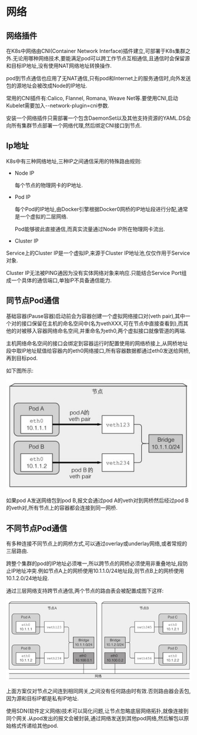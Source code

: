 # 网络

## 网络插件

在K8s中网络由CNI(Container Network Interface)插件建立,可部署于K8s集群之外.无论用哪种网络技术,要能满足pod可以跨工作节点互相通信,且通信时会保留源和目标IP地址,没有使用NAT网络地址转换操作.

pod到节点通信也应用了无NAT通信,只有pod和Internet上的服务通信时,向外发送包的源地址会被改成Node的IP地址.

常用的CNI插件有:Calico, Flannel, Romana, Weave Net等.要使用CNI,启动Kubelet需要加入--network-plugin=cni参数.

安装一个网络插件只需部署一个包含DaemonSet以及其他支持资源的YAML.DS会向所有集群节点部署一个网络代理,然后绑定CNI接口到节点.



## Ip地址

K8s中有三种网络地址,三种IP之间通信采用的特殊路由规则:

- Node IP

  每个节点的物理网卡的IP地址.

- Pod IP

  每个Pod的IP地址,由Docker引擎根据Docker0网桥的IP地址段进行分配,通常是一个虚拟的二层网络.

  Pod能够彼此直接通信,而真实流量通过Node IP所在物理网卡流出.

 - Cluster IP
    
  Service上的Cluster IP是一个虚拟IP,来源于Cluster IP地址池,仅仅作用于Service对象.
  
  Cluster IP无法被PING通因为没有实体网络对象来响应.只能结合Service Port组成一个具体的通信端口,单独IP不具备通信能力.



## 同节点Pod通信

基础容器(Pause容器)启动前会为容器创建一个虚拟网络接口对(veth pair),其中一个对的接口保留在主机的命名空间中(名为vethXXX,可在节点中直接查看到),而其他的对被移入容器网络命名空间,并重命名为eth0,两个虚拟接口就像管道的两端.

主机网络命名空间的接口会绑定到容器运行时配置使用的网络桥接上,从网桥地址段中取IP地址赋值给容器内的eth0网络接口,所有容器数据都通过eth0发送给网桥,再到目标pod.

如下图所示:

![虚拟接口对](img/虚拟接口对.jpg)

如果pod A发送网络包到pod B,报文会通过pod A的veth对到网桥然后经过pod B的veth对,所有节点上的容器都会连接到同一网桥.



## 不同节点Pod通信

有多种连接不同节点上的网桥方式,可以通过overlay或underlay网络,或者常规的三层路由.

跨整个集群的pod的IP地址必须唯一,所以跨节点的网桥必须使用非重叠地址,段防止IP地址冲突.例如节点A上的网桥使用10.1.1.0/24地址段,则节点B上的网桥使用10.1.2.0/24地址段.

通过三层网络支持跨节点通信,两个节点的路由表会被配置成图下这样:

![跨节点通信](img/跨节点通信.jpg)

上面方案仅对节点之间连到相同网关,之间没有任何路由时有效.否则路由器会丢包,因为源和目标IP都是私有IP地址.

使用SDN(软件定义网络)技术可以简化问题,让节点忽略底层网络拓扑,就像连接到同个网关.从pod发出的报文会被封装,通过网络发送到其他pod网络,然后解包以原始格式传递给其他pod.

